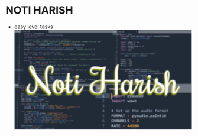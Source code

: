 # NOTI HARISH
- easy level tasks
![banner.png](https://github.com/Harish1567/CSEdge/blob/main/banner.jpg?raw=true)
